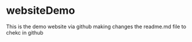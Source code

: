 # websiteDemo
This is the demo website via github
 making changes the readme.md file to chekc in github

